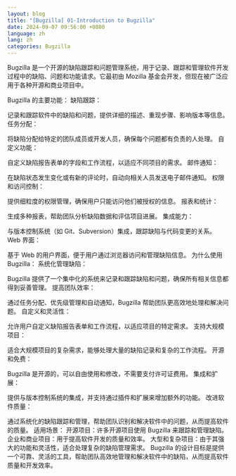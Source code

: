 ```yaml
---
layout: blog
title: "[Bugzilla] 01-Introduction to Bugzilla"
date: 2024-09-07 09:56:00 +0800
language: zh
lang: zh
categories: Bugzilla
---
```


Bugzilla 是一个开源的缺陷跟踪和问题管理系统，用于记录、跟踪和管理软件开发过程中的缺陷、问题和功能请求。它最初由 Mozilla 基金会开发，但现在被广泛应用于各种开源和商业项目中。

Bugzilla 的主要功能：
缺陷跟踪：

记录和跟踪软件中的缺陷和问题，提供详细的描述、重现步骤、影响版本等信息。
任务分配：

将缺陷分配给特定的团队成员或开发人员，确保每个问题都有负责的人处理。
自定义功能：

自定义缺陷报告表单的字段和工作流程，以适应不同项目的需求。
邮件通知：

在缺陷状态发生变化或有新的评论时，自动向相关人员发送电子邮件通知。
权限和访问控制：

提供细粒度的权限管理，确保用户只能访问他们被授权的信息。
报表和统计：

生成多种报表，帮助团队分析缺陷数据和评估项目进展。
集成能力：

与版本控制系统（如 Git、Subversion）集成，跟踪缺陷与代码变更的关系。
Web 界面：

基于 Web 的用户界面，便于用户通过浏览器访问和管理缺陷信息。
为什么使用 Bugzilla：
系统化管理缺陷：

Bugzilla 提供了一个集中化的系统来记录和跟踪缺陷和问题，确保所有相关信息都得到妥善管理。
提高团队效率：

通过任务分配、优先级管理和自动通知，Bugzilla 帮助团队更高效地处理和解决问题。
自定义和灵活性：

允许用户自定义缺陷报告表单和工作流程，以适应项目的特定需求。
支持大规模项目：

适合大规模项目的复杂需求，能够处理大量的缺陷记录和复杂的工作流程。
开源和免费：

Bugzilla 是开源的，可以自由使用和修改，不需要支付许可证费用。
集成和扩展：

提供与版本控制系统的集成，并支持通过插件和扩展来增加额外的功能。
改进软件质量：

通过系统化的缺陷跟踪和管理，帮助团队识别和解决软件中的问题，从而提高软件的质量。
适用场景：
开源项目：许多开源项目使用 Bugzilla 来跟踪和管理缺陷。
企业和商业项目：用于提高软件开发的质量和效率。
大型和复杂项目：由于其强大的功能和灵活性，适合处理复杂的缺陷管理需求。
Bugzilla 的设计目标是提供一个可靠、灵活的工具，帮助团队高效地管理和解决软件中的缺陷，从而提高软件质量和开发效率。
